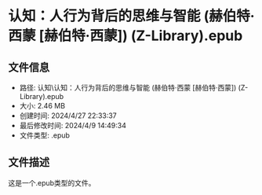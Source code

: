 ﻿# 认知：人行为背后的思维与智能 (赫伯特·西蒙 [赫伯特·西蒙]) (Z-Library).epub

## 文件信息
- 路径: 认知\认知：人行为背后的思维与智能 (赫伯特·西蒙 [赫伯特·西蒙]) (Z-Library).epub
- 大小: 2.46 MB
- 创建时间: 2024/4/27 22:33:37
- 最后修改时间: 2024/4/9 14:49:34
- 文件类型: .epub

## 文件描述
这是一个.epub类型的文件。

